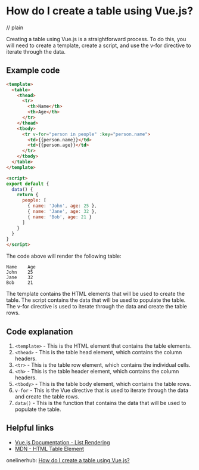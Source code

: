 # How do I create a table using Vue.js?
// plain

Creating a table using Vue.js is a straightforward process. To do this, you will need to create a template, create a script, and use the v-for directive to iterate through the data.

## Example code

```html
<template>
  <table>
    <thead>
      <tr>
        <th>Name</th>
        <th>Age</th>
      </tr>
    </thead>
    <tbody>
      <tr v-for="person in people" :key="person.name">
        <td>{{person.name}}</td>
        <td>{{person.age}}</td>
      </tr>
    </tbody>
  </table>
</template>

<script>
export default {
  data() {
    return {
      people: [
        { name: 'John', age: 25 },
        { name: 'Jane', age: 32 },
        { name: 'Bob', age: 21 }
      ]
    }
  }
}
</script>
```

The code above will render the following table:

```
Name    Age
John    25
Jane    32
Bob     21
```

The template contains the HTML elements that will be used to create the table. The script contains the data that will be used to populate the table. The v-for directive is used to iterate through the data and create the table rows.

## Code explanation


1. `<template>` - This is the HTML element that contains the table elements.
2. `<thead>` - This is the table head element, which contains the column headers.
3. `<tr>` - This is the table row element, which contains the individual cells.
4. `<th>` - This is the table header element, which contains the column headers.
5. `<tbody>` - This is the table body element, which contains the table rows.
6. `v-for` - This is the Vue directive that is used to iterate through the data and create the table rows.
7. `data()` - This is the function that contains the data that will be used to populate the table.

## Helpful links

- [Vue.js Documentation - List Rendering](https://vuejs.org/v2/guide/list.html)
- [MDN - HTML Table Element](https://developer.mozilla.org/en-US/docs/Web/HTML/Element/table)

onelinerhub: [How do I create a table using Vue.js?](https://onelinerhub.com/vue.js/how-do-i-create-a-table-using-vue-js)